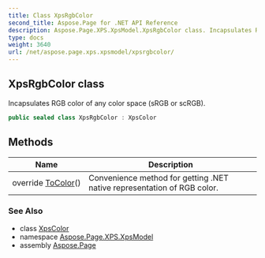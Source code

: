 ```yaml
---
title: Class XpsRgbColor
second_title: Aspose.Page for .NET API Reference
description: Aspose.Page.XPS.XpsModel.XpsRgbColor class. Incapsulates RGB color of any color space sRGB or scRGB
type: docs
weight: 3640
url: /net/aspose.page.xps.xpsmodel/xpsrgbcolor/
---
```

## XpsRgbColor class

Incapsulates RGB color of any color space (sRGB or scRGB).

```csharp
public sealed class XpsRgbColor : XpsColor
```

## Methods

| Name | Description |
| --- | --- |
| override [ToColor](../../aspose.page.xps.xpsmodel/xpsrgbcolor/tocolor/)() | Convenience method for getting .NET native representation of RGB color. |

### See Also

* class [XpsColor](../xpscolor/)
* namespace [Aspose.Page.XPS.XpsModel](../../aspose.page.xps.xpsmodel/)
* assembly [Aspose.Page](../../)


